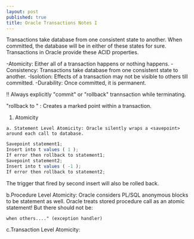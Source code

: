 ```yaml
---
layout: post
published: true
title: Oracle Transactions Notes I
---
```



Transactions take database from one consistent state to another. When committed, the database will be in either of these states for sure. Transactions in Oracle provide these ACID properties.

-Atomicity: Either all of a transaction happens or nothing happens.
-Consistency: Transactions take database from one consistent state to another.
-Isolotion: Effects of a transaction may not be visible to others till committed.
-Durability: Once committed, it is permanent.

!! Always explicitly "commit" or "rollback" trannsaction while terminating.

"rollback to <savepoint>" : Creates a marked point within a transaction.
  
  1. Atomicity
 
 	a. Statement Level Atomicity: Oracle silently wraps a <savepoint> around each call to database.
  
  ```javascript
Savepoint statement1;
Insert into t values ( 1 );
If error then rollback to statement1;
Savepoint statement2;
Insert into t values ( -1 );
If error then rollback to statement2;
```

The trigger that fired by second insert will also be rolled back.

   b.Procedure Level Atomicity: Oracle considers PL/SQL anonymous blocks to be statement as well. Oracle treats stored procedure call as an atomic statement! But there should not be:
     
`when others...." (exception handler)`
    
   c.Transaction Level Atomicity:
